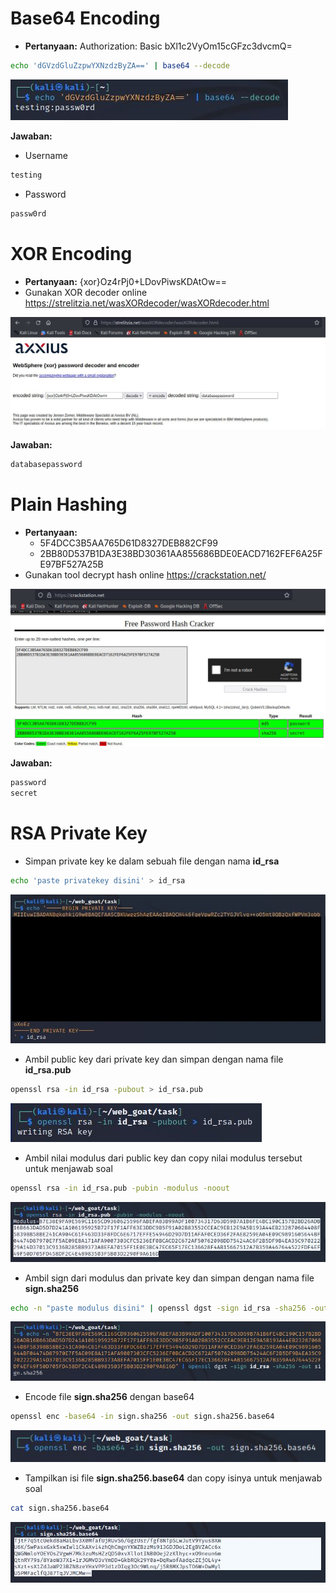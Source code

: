 # Base64 Encoding
- **Pertanyaan:** Authorization: Basic bXl1c2VyOm15cGFzc3dvcmQ=
```sh
echo 'dGVzdGluZzpwYXNzdzByZA==' | base64 --decode
``` 

![alt text](https://github.com/rahardian-dwi-saputra/webgoat/blob/main/assets/crypto%20basics/crypto%20basic%201.JPG)

**Jawaban:**
- Username
```sh
testing
``` 
- Password
```sh
passw0rd
``` 

# XOR Encoding
- **Pertanyaan:** {xor}Oz4rPj0+LDovPiwsKDAtOw==
- Gunakan XOR decoder online https://strelitzia.net/wasXORdecoder/wasXORdecoder.html

![alt text](https://github.com/rahardian-dwi-saputra/webgoat/blob/main/assets/crypto%20basics/crypto%20basic%202.JPG)

**Jawaban:**
```sh
databasepassword
```

# Plain Hashing
- **Pertanyaan:**
	- 5F4DCC3B5AA765D61D8327DEB882CF99
	- 2BB80D537B1DA3E38BD30361AA855686BDE0EACD7162FEF6A25FE97BF527A25B
- Gunakan tool decrypt hash online https://crackstation.net/

![alt text](https://github.com/rahardian-dwi-saputra/webgoat/blob/main/assets/crypto%20basics/crypto%20basic%203.JPG)

**Jawaban:**
```sh
password
secret
```

# RSA Private Key
- Simpan private key ke dalam sebuah file dengan nama **id_rsa**
```sh
echo 'paste privatekey disini' > id_rsa
```

![alt text](https://github.com/rahardian-dwi-saputra/webgoat/blob/main/assets/crypto%20basics/crypto%20basic%204.jpg)

- Ambil public key dari private key dan simpan dengan nama file **id_rsa.pub**
```sh
openssl rsa -in id_rsa -pubout > id_rsa.pub
```

![alt text](https://github.com/rahardian-dwi-saputra/webgoat/blob/main/assets/crypto%20basics/crypto%20basic%205.jpg)

- Ambil nilai modulus dari public key dan copy nilai modulus tersebut untuk menjawab soal
```sh
openssl rsa -in id_rsa.pub -pubin -modulus -noout
```

![alt text](https://github.com/rahardian-dwi-saputra/webgoat/blob/main/assets/crypto%20basics/crypto%20basic%206.jpg)

- Ambil sign dari modulus dan private key dan simpan dengan nama file **sign.sha256**
```sh
echo -n "paste modulus disini" | openssl dgst -sign id_rsa -sha256 -out sign.sha256
```

![alt text](https://github.com/rahardian-dwi-saputra/webgoat/blob/main/assets/crypto%20basics/crypto%20basic%207.jpg)

- Encode file **sign.sha256** dengan base64
```sh
openssl enc -base64 -in sign.sha256 -out sign.sha256.base64
```

![alt text](https://github.com/rahardian-dwi-saputra/webgoat/blob/main/assets/crypto%20basics/crypto%20basic%208.jpg)

- Tampilkan isi file **sign.sha256.base64** dan copy isinya untuk menjawab soal
```sh
cat sign.sha256.base64
```

![alt text](https://github.com/rahardian-dwi-saputra/webgoat/blob/main/assets/crypto%20basics/crypto%20basic%209.jpg)